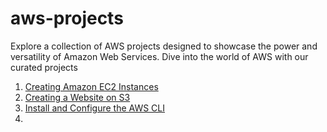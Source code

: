 # aws-projects
Explore a collection of AWS projects designed to showcase the power and versatility of Amazon Web Services. Dive into the world of AWS with our curated projects

1. [Creating Amazon EC2 Instances]()
2. [Creating a Website on S3]()
3. [Install and Configure the AWS CLI]()
4. 
